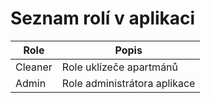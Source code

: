 # Seznam rolí v aplikaci

| Role | Popis |
| ---- | ----- |
| Cleaner | Role uklízeče apartmánů |
| Admin | Role administrátora aplikace
